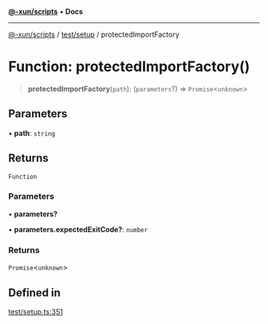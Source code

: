 [**@-xun/scripts**](../../../README.md) • **Docs**

***

[@-xun/scripts](../../../README.md) / [test/setup](../README.md) / protectedImportFactory

# Function: protectedImportFactory()

> **protectedImportFactory**(`path`): (`parameters`?) => `Promise`\<`unknown`\>

## Parameters

• **path**: `string`

## Returns

`Function`

### Parameters

• **parameters?**

• **parameters.expectedExitCode?**: `number`

### Returns

`Promise`\<`unknown`\>

## Defined in

[test/setup.ts:351](https://github.com/Xunnamius/xscripts/blob/df637b64db981c14c22a425e27a52a97500c0199/test/setup.ts#L351)
